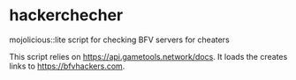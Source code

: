 # hackerchecher
mojolicious::lite script for checking BFV servers for cheaters

This script relies on https://api.gametools.network/docs. It loads the creates links to https://bfvhackers.com.


